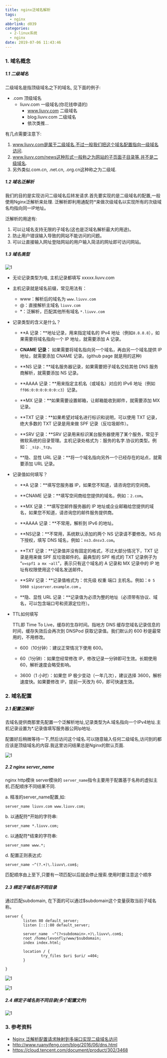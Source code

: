 ```yaml
---
title: nginx泛域名解析
tags:
  - nginx
abbrlink: d039
categories:
  - 2-linux系统
  - nginx
date: 2019-07-06 11:43:46
---
```




### 1. 域名概念

##### 1.1 二级域名

二级域名是指顶级域名之下的域名, 见下面的例子:

- .com 顶级域名
  - liuvv.com 一级域名(你花钱申请的)
    - www.liuvv.com 二级域名
    - blog.liuvv.com 二级域名
    - 依次类推...

有几点需要注意下:

1. www.liuvv.com是属于二级域名,不过一般我们把这个域名配置指向一级域名访问.
2. www.liuvv.com/news这种形式一般称之为网站的子页面子目录等,并不是二级域名.
3. 另外类似.com.cn, .net.cn, .org.cn这种称之为二级域.

##### 1.2 域名泛解析

我们的目的是实现访问二级域名后转发请求.首先要实现的是二级域名的配置,一般使用Nginx泛解析来处理. 泛解析即利用通配符*来做次级域名以实现所有的次级域名均指向同一IP地址。

泛解析的用途有:

1. 可以让域名支持无限的子域名(这也是泛域名解析最大的用途)。
2. 防止用户错误输入导致的网站不能访问的问题。
3. 可以让直接输入网址登陆网站的用户输入简洁的网址即可访问网站。

<!-- more -->

##### 1.3 域名类型

![1](nginx泛域名解析/5.png)

+ 无论记录类型为啥, 主机记录都填写 xxxxx.liuvv.com
+ 主机记录就是域名前缀，常见用法有：
  + www：解析后的域名为 `www.liuvv.com`
  + @：直接解析主域名 `liuvv.com`
  + \*：泛解析，匹配其他所有域名 `*.liuvv.com`
  
+ 记录类型的含义是什么？

  + **A 记录：**地址记录，用来指定域名的 IPv4 地址（例如`8.8.8.8`），如果需要将域名指向一个 IP 地址，就需要添加 A 记录。

  + **CNAME 记录：** 如果需要将域名指向另一个域名，再由另一个域名提供 IP 地址，就需要添加 CNAME 记录。(github page 就是用的这种)

  + **NS 记录：**域名服务器记录，如果需要把子域名交给其他 DNS 服务商解析，就需要添加 NS 记录。

  + **AAAA 记录：**用来指定主机名（或域名）对应的 IPv6 地址（例如 `ff06:0:0:0:0:0:0:c3`）记录。

  + **MX 记录：**如果需要设置邮箱，让邮箱能收到邮件，就需要添加 MX 记录。

  + **TXT 记录：**如果希望对域名进行标识和说明，可以使用 TXT 记录，绝大多数的 TXT 记录是用来做 SPF 记录（反垃圾邮件）。

  + **SRV 记录：**SRV 记录用来标识某台服务器使用了某个服务，常见于微软系统的目录管理。主机记录处格式为：服务的名字.协议的类型。例如： `_sip._tcp`。

  + **隐、显性 URL 记录：**将一个域名指向另外一个已经存在的站点，就需要添加 URL 记录。


+ 记录值如何填写？

  + **A 记录：**填写您服务器 IP，如果您不知道，请咨询您的空间商。

  + **CNAME 记录：**填写空间商给您提供的域名，例如：`2.com`。

  + **MX 记录：**填写您邮件服务器的 IP 地址或企业邮箱给您提供的域名，如果您不知道，请咨询您的邮件服务提供商。

  + **AAAA 记录：**不常用，解析到 IPv6 的地址。

  + **NS记录：**不常用，系统默认添加的两个 NS 记录请不要修改。NS 向下授权，填写 DNS 域名，例如：`ns3.dnsv3.com`。

  + **TXT 记录：**记录值并没有固定的格式，不过大部分情况下，TXT 记录是用来做 SPF 反垃圾邮件的。最典型的 SPF 格式的 TXT 记录例子为 “`v=spf1 a mx ~all`”，表示只有这个域名的 A 记录和 MX 记录中的 IP 地址有权限使用这个域名发送邮件。

  + **SRV 记录：**记录值格式为：优先级 权重 端口 主机名。例如：`0 5 5060 sipserver.example.com` 。

  + **隐、显性 URL 记录：**记录值为必须为整的地址（必须带有协议、域名，可以包含端口号和资源定位符）。

+ TTL如何填写

  TTL即 Time To Live，缓存的生存时间。指地方 DNS 缓存您域名记录信息的时间，缓存失效后会再次到 DNSPod 获取记录值。我们默认的 600 秒是最常用的，不用修改。

  - 600（10分钟）：建议正常情况下使用 600。

  - 60（1分钟）：如果您经常修改 IP，修改记录一分钟即可生效。长期使用 60，解析速度会略受影响。

  - 3600（1 小时）：如果您 IP 极少变动（一年几次），建议选择 3600，解析速度快。如果要修改 IP，提前一天改为 60，即可快速生效。

    


### 2. 域名配置

##### 2.1 配置泛解析

去域名提供商那里先配置一个泛解析地址,记录类型为A.域名指向一个IPv4地址.主机记录设置为*.记录值填写服务器公网Ip地址.

配置好后稍微等待一下,然后访问这个域名.可以随意输入任何二级域名,访问到的都应该是顶级域名的内容.我这里访问结果总是Nginx的默认页面.

![1](nginx泛域名解析/2.png)



##### 2.2 nginx server_name

nginx http模块 server模块的 `server_name`指令主要用于配置基于名称的虚拟主机.匹配顺序不同结果不同.

a. 精准的server_name配置,如:

```
server_name liuvv.com www.liuvv.com;
```

b. 以通配符*开始的字符串:

```
server_name *.liuvv.com;
```

c. 以通配符*结束的字符串:

```
server_name www.*;
```

d. 配置正则表达式:

```
server_name ~^(?.+)\.liuvv\.com$;
```

匹配顺序由上至下,只要有一项匹配以后就会停止搜索.使用时要注意这个顺序



##### 2.3 绑定子域名到不同目录

通过匹配subdomain, 在下面的可以通过$subdomain这个变量获取当前子域名称。

```nginx
server {
        listen 80 default_server;
        listen [::]:80 default_server;

        server_name  ~^(?<subdomain>.+)\.liuvv\.com$;
        root /home/levonfly/www/$subdomain;
        index index.html;

        location / {
                try_files $uri $uri/ =404;
        }

}
```




![1](nginx泛域名解析/3.png)



![1](nginx泛域名解析/4.png)



##### 2.4 绑定子域名到不同目录(多个配置文件)

![1](nginx泛域名解析/6.png)





### 3. 参考资料

+ [Nginx 泛解析配置请求映射到多端口实现二级域名访问](https://www.cnblogs.com/summit7ca/p/6974215.html)
+ http://www.ruanyifeng.com/blog/2016/06/dns.html
+ https://cloud.tencent.com/document/product/302/3468